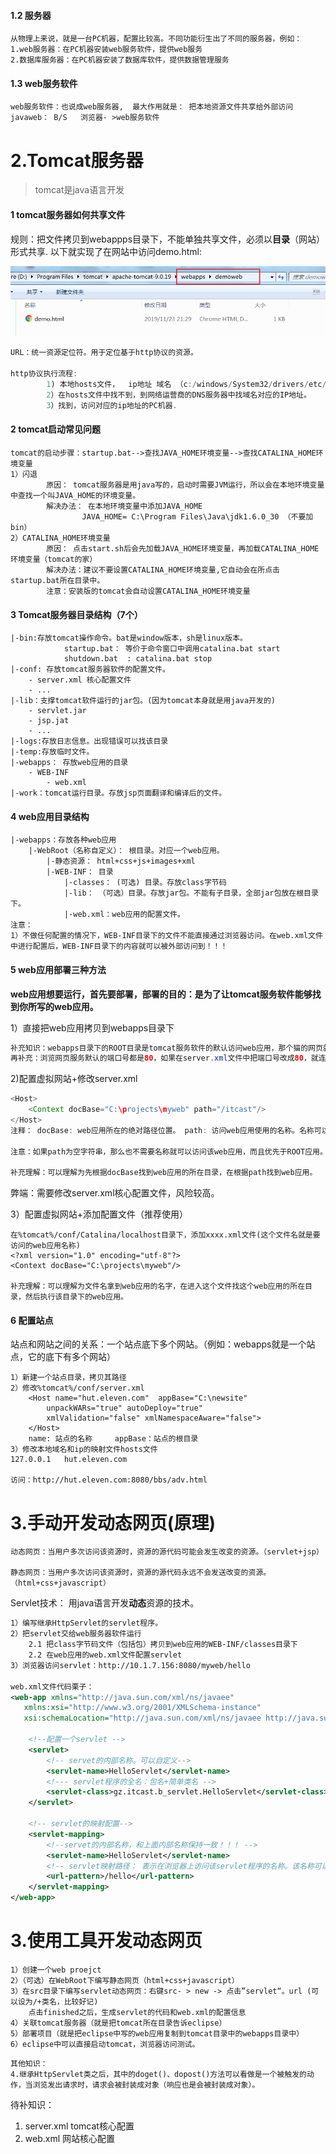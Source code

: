 #### 1.2 服务器

```
从物理上来说，就是一台PC机器，配置比较高。不同功能衍生出了不同的服务器，例如：
1.web服务器：在PC机器安装web服务软件，提供web服务
2.数据库服务器：在PC机器安装了数据库软件，提供数据管理服务
```



#### 1.3 web服务软件

```
web服务软件：也说成web服务器,	最大作用就是： 把本地资源文件共享给外部访问
javaweb： B/S   浏览器- >web服务软件
```



# 2.Tomcat服务器

> tomcat是java语言开发

#### 1 tomcat服务器如何共享文件

规则：把文件拷贝到webappps目录下，不能单独共享文件，必须以**目录**（网站）形式共享.
以下就实现了在网站中访问demo.html:

![1574519652880](assets/1574519652880.png)

```java
URL：统一资源定位符。用于定位基于http协议的资源。

http协议执行流程:
        1) 本地hosts文件，  ip地址 域名 （c:/windows/System32/drivers/etc/hosts）
        2）在hosts文件中找不到，到网络运营商的DNS服务器中找域名对应的IP地址。
        3）找到，访问对应的ip地址的PC机器.
```

#### 2 tomcat启动常见问题

```
tomcat的启动步骤：startup.bat-->查找JAVA_HOME环境变量-->查找CATALINA_HOME环境变量
1）闪退
        原因： tomcat服务器是用java写的，启动时需要JVM运行，所以会在本地环境变量中查找一个叫JAVA_HOME的环境变量。
        解决办法： 在本地环境变量中添加JAVA_HOME
        		JAVA_HOME= C:\Program Files\Java\jdk1.6.0_30 （不要加bin）		
2）CATALINA_HOME环境变量
		原因： 点击start.sh后会先加载JAVA_HOME环境变量，再加载CATALINA_HOME环境变量（tomcat的家）
        解决办法：建议不要设置CATALINA_HOME环境变量,它自动会在所点击startup.bat所在目录中。
        注意：安装版的tomcat会自动设置CATALINA_HOME环境变量 
```

####  3 Tomcat服务器目录结构（7个）

```
|-bin:存放tomcat操作命令。bat是window版本，sh是linux版本。
            startup.bat： 等价于命令窗口中调用catalina.bat start
            shutdown.bat  : catalina.bat stop
|-conf: 存放tomcat服务器软件的配置文件。
	- server.xml 核心配置文件
	- ...
|-lib：支撑tomcat软件运行的jar包。(因为tomcat本身就是用java开发的)
	- servlet.jar
	- jsp.jat
	- ...
|-logs:存放日志信息。出现错误可以找该目录
|-temp:存放临时文件。
|-webapps： 存放web应用的目录
	- WEB-INF
		- web.xml
|-work：tomcat运行目录。存放jsp页面翻译和编译后的文件。
```

#### 4 web应用目录结构

```
|-webapps：存放各种web应用
    |-WebRoot（名称自定义）： 根目录。对应一个web应用。
        |-静态资源： html+css+js+images+xml
        |-WEB-INF： 目录
            |-classes： (可选) 目录。存放class字节码
            |-lib： （可选）目录。存放jar包。不能有子目录，全部jar包放在根目录下。
            |-web.xml：web应用的配置文件。
注意：
1）不做任何配置的情况下，WEB-INF目录下的文件不能直接通过浏览器访问。在web.xml文件中进行配置后，WEB-INF目录下的内容就可以被外部访问到！！！
```

#### 5 web应用部署三种方法

**web应用想要运行，首先要部署，部署的目的：是为了让tomcat服务软件能够找到你所写的web应用。**

1）直接把web应用拷贝到webapps目录下

```java
补充知识：webapps目录下的ROOT目录是tomcat服务软件的默认访问web应用，那个猫的网页就是在ROOT目录下“index.html”(主页)，访问ROOT目录是不需要指明web应用目录，所以直接写“http://localhost:8080"意为：访问ROOT目录下的主页地址，这个主页地址可以在ROOT/WEB-INF/web.xml中修改.
再补充：浏览网页服务默认的端口号都是80，如果在server.xml文件中把端口号改成80，就连端口号都不用写了。
```



2)配置虚拟网站+修改server.xml

```java
<Host>      
	<Context docBase="C:\projects\myweb" path="/itcast"/>
</Host>
注释：	docBase: web应用所在的绝对路径位置。 path: 访问web应用使用的名称。名称可以自定义

注意：如果path为空字符串，那么也不需要名称就可以访问该web应用，而且优先于ROOT应用。

补充理解：可以理解为先根据docBase找到web应用的所在目录，在根据path找到web应用。
```

弊端：需要修改server.xml核心配置文件，风险较高。

3）配置虚拟网站+添加配置文件（推荐使用）

```
在%tomcat%/conf/Catalina/localhost目录下，添加xxxx.xml文件(这个文件名就是要访问的web应用名称)
<?xml version="1.0" encoding="utf-8"?>
<Context docBase="C:\projects\myweb"/>

补充理解：可以理解为文件名拿到web应用的名字，在进入这个文件找这个web应用的所在目录，然后执行该目录下的web应用。
```

#### 6 配置站点

站点和网站之间的关系：一个站点底下多个网站。（例如：webapps就是一个站点，它的底下有多个网站）

```
1）新建一个站点目录，拷贝其路径
2）修改%tomcat%/conf/server.xml
    <Host name="hut.eleven.com"  appBase="C:\newsite"
        unpackWARs="true" autoDeploy="true"
        xmlValidation="false" xmlNamespaceAware="false">
    </Host>
	name: 站点的名称     appBase：站点的根目录
3）修改本地域名和ip的映射文件hosts文件
127.0.0.1   hut.eleven.com

访问：http://hut.eleven.com:8080/bbs/adv.html
```

# 3.手动开发动态网页(原理)

```
动态网页：当用户多次访问该资源时，资源的源代码可能会发生改变的资源。（servlet+jsp）

静态网页：当用户多次访问该资源时，资源的源代码永远不会发送改变的资源。（html+css+javascript）
```

Servlet技术： 用java语言开发**动态**资源的技术。

```xml
1）编写继承HttpServlet的servlet程序。
2）把servlet交给web服务器软件运行
    2.1 把class字节码文件（包括包）拷贝到web应用的WEB-INF/classes目录下
    2.2 在web应用的web.xml文件配置servlet
3）浏览器访问servlet：http://10.1.7.156:8080/myweb/hello
				
web.xml文件代码栗子：
<web-app xmlns="http://java.sun.com/xml/ns/javaee"
   xmlns:xsi="http://www.w3.org/2001/XMLSchema-instance"
   xsi:schemaLocation="http://java.sun.com/xml/ns/javaee http://java.sun.com/xml/ns/javaee/web-app_2_5.xsd" version="2.5">

	<!--配置一个servlet -->
	<servlet>
		<!-- servet的内部名称。可以自定义-->
		<servlet-name>HelloServlet</servlet-name>
		<!--- servlet程序的全名：包名+简单类名 -->
		<servlet-class>gz.itcast.b_servlet.HelloServlet</servlet-class>
	</servlet>

	<!-- servlet的映射配置-->
	<servlet-mapping>
		<!--servet的内部名称，和上面内部名称保持一致！！！ -->	
		<servlet-name>HelloServlet</servlet-name>
		<!-- servlet映射路径： 表示在浏览器上访问该servlet程序的名称。该名称可以自定义 -->
		<url-pattern>/hello</url-pattern>
	</servlet-mapping>
</web-app>
```



# 3.使用工具开发动态网页

```
1）创建一个web proejct
2）（可选）在WebRoot下编写静态网页（html+css+javascript）
3）在src目录下编写servlet动态网页：右键src- > new -> 点击”servlet“。url (可以设为/+类名，比较好记)
	点击finished之后，生成servlet的代码和web.xml的配置信息
4）关联tomcat服务器（就是把tomcat所在目录告诉eclipse）
5）部署项目（就是把eclipse中写的web应用复制到tomcat目录中的webapps目录中）
6）eclipse中可以直接启动tomcat，浏览器访问测试。
```



```
其他知识：
4.继承HttpServlet类之后，其中的doget()、dopost()方法可以看做是一个被触发的动作，当浏览发出请求时，请求会被封装成对象（响应也是会被封装成对象）。
```



待补知识：

1. server.xml tomcat核心配置
2. web.xml 网站核心配置